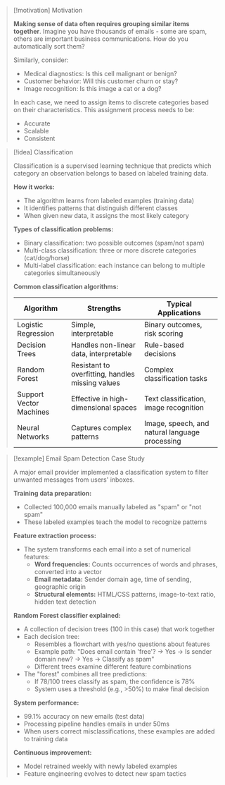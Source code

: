 > [!motivation] Motivation
> 
> **Making sense of data often requires grouping similar items together**. Imagine you have thousands of emails - some are spam, others are important business communications. How do you automatically sort them?
> 
> Similarly, consider:
> 
> - Medical diagnostics: Is this cell malignant or benign?
> - Customer behavior: Will this customer churn or stay?
> - Image recognition: Is this image a cat or a dog?
> 
> In each case, we need to assign items to discrete categories based on their characteristics. This assignment process needs to be:
> 
> - Accurate
> - Scalable
> - Consistent

> [!idea] Classification
> 
> Classification is a supervised learning technique that predicts which category an observation belongs to based on labeled training data.
> 
> **How it works:**
> 
> - The algorithm learns from labeled examples (training data)
> - It identifies patterns that distinguish different classes
> - When given new data, it assigns the most likely category
> 
> **Types of classification problems:**
> 
> - Binary classification: two possible outcomes (spam/not spam)
> - Multi-class classification: three or more discrete categories (cat/dog/horse)
> - Multi-label classification: each instance can belong to multiple categories simultaneously
> 
> **Common classification algorithms:**
> 
> |Algorithm|Strengths|Typical Applications|
> |---|---|---|
> |Logistic Regression|Simple, interpretable|Binary outcomes, risk scoring|
> |Decision Trees|Handles non-linear data, interpretable|Rule-based decisions|
> |Random Forest|Resistant to overfitting, handles missing values|Complex classification tasks|
> |Support Vector Machines|Effective in high-dimensional spaces|Text classification, image recognition|
> |Neural Networks|Captures complex patterns|Image, speech, and natural language processing|

> [!example] Email Spam Detection Case Study
> 
> A major email provider implemented a classification system to filter unwanted messages from users' inboxes.
> 
> **Training data preparation:**
> 
> - Collected 100,000 emails manually labeled as "spam" or "not spam"
> - These labeled examples teach the model to recognize patterns
> 
> **Feature extraction process:**
> 
> - The system transforms each email into a set of numerical features:
>     - **Word frequencies:** Counts occurrences of words and phrases, converted into a vector
>     - **Email metadata:** Sender domain age, time of sending, geographic origin
>     - **Structural elements:** HTML/CSS patterns, image-to-text ratio, hidden text detection
> 
> **Random Forest classifier explained:**
> 
> - A collection of decision trees (100 in this case) that work together
> - Each decision tree:
>     - Resembles a flowchart with yes/no questions about features
>     - Example path: "Does email contain 'free'? → Yes → Is sender domain new? → Yes → Classify as spam"
>     - Different trees examine different feature combinations
> - The "forest" combines all tree predictions:
>     - If 78/100 trees classify as spam, the confidence is 78%
>     - System uses a threshold (e.g., >50%) to make final decision
> 
> **System performance:**
> 
> - 99.1% accuracy on new emails (test data)
> - Processing pipeline handles emails in under 50ms
> - When users correct misclassifications, these examples are added to training data
> 
> **Continuous improvement:**
> 
> - Model retrained weekly with newly labeled examples
> - Feature engineering evolves to detect new spam tactics
